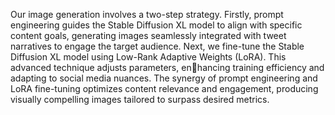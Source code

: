Our image generation involves a two-step strategy.
Firstly, prompt engineering guides the Stable Diffusion XL model to align with specific content goals,
generating images seamlessly integrated with tweet
narratives to engage the target audience.
Next, we fine-tune the Stable Diffusion XL
model using Low-Rank Adaptive Weights (LoRA).
This advanced technique adjusts parameters, enhancing training efficiency and adapting to social
media nuances. The synergy of prompt engineering
and LoRA fine-tuning optimizes content relevance
and engagement, producing visually compelling
images tailored to surpass desired metrics.
